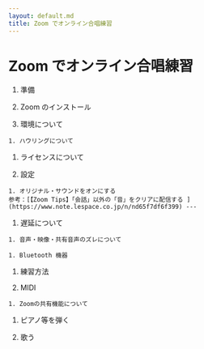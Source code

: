 ```yaml
---
layout: default.md
title: Zoom でオンライン合唱練習
---
```


# Zoom でオンライン合唱練習

1. 準備

  1. Zoom のインストール

  1. 環境について

    1. ハウリングについて

  1. ライセンスについて

  1. 設定

    1. オリジナル・サウンドをオンにする  
    参考：[【Zoom Tips】「会話」以外の「音」をクリアに配信する ](https://www.note.lespace.co.jp/n/nd65f7df6f399) ---

  1. 遅延について

    1. 音声・映像・共有音声のズレについて

    1. Bluetooth 機器

1. 練習方法

  1. MIDI

    1. Zoomの共有機能について
  
  1. ピアノ等を弾く

  1. 歌う

